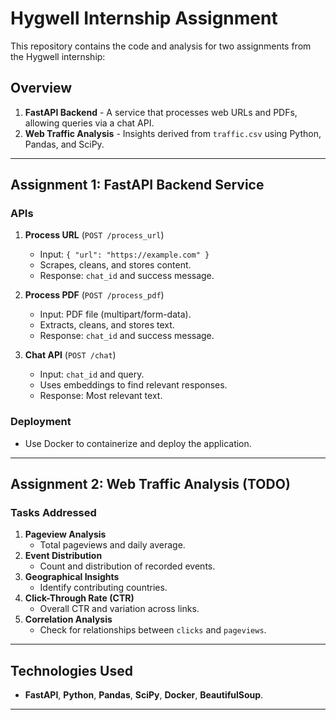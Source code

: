 # Hygwell Internship Assignment

This repository contains the code and analysis for two assignments from the Hygwell internship:

## Overview
1. **FastAPI Backend** - A service that processes web URLs and PDFs, allowing queries via a chat API.
2. **Web Traffic Analysis** - Insights derived from `traffic.csv` using Python, Pandas, and SciPy.

---

## Assignment 1: FastAPI Backend Service

### APIs
1. **Process URL** (`POST /process_url`)
   - Input: `{ "url": "https://example.com" }`
   - Scrapes, cleans, and stores content.
   - Response: `chat_id` and success message.

2. **Process PDF** (`POST /process_pdf`)
   - Input: PDF file (multipart/form-data).
   - Extracts, cleans, and stores text.
   - Response: `chat_id` and success message.

3. **Chat API** (`POST /chat`)
   - Input: `chat_id` and query.
   - Uses embeddings to find relevant responses.
   - Response: Most relevant text.

### Deployment
- Use Docker to containerize and deploy the application.

---

## Assignment 2: Web Traffic Analysis (TODO)

### Tasks Addressed
1. **Pageview Analysis**
   - Total pageviews and daily average.
2. **Event Distribution**
   - Count and distribution of recorded events.
3. **Geographical Insights**
   - Identify contributing countries.
4. **Click-Through Rate (CTR)**
   - Overall CTR and variation across links.
5. **Correlation Analysis**
   - Check for relationships between `clicks` and `pageviews`.

---

## Technologies Used
- **FastAPI**, **Python**, **Pandas**, **SciPy**, **Docker**, **BeautifulSoup**.

---


